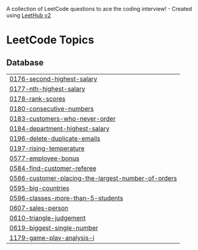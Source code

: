 A collection of LeetCode questions to ace the coding interview! - Created using [LeetHub v2](https://github.com/arunbhardwaj/LeetHub-2.0)
<!---LeetCode Topics Start-->
# LeetCode Topics
## Database
|  |
| ------- |
| [0176-second-highest-salary](https://github.com/ZuhairBhati/Leetcode-SQL/tree/master/0176-second-highest-salary) |
| [0177-nth-highest-salary](https://github.com/ZuhairBhati/Leetcode-SQL/tree/master/0177-nth-highest-salary) |
| [0178-rank-scores](https://github.com/ZuhairBhati/Leetcode-SQL/tree/master/0178-rank-scores) |
| [0180-consecutive-numbers](https://github.com/ZuhairBhati/Leetcode-SQL/tree/master/0180-consecutive-numbers) |
| [0183-customers-who-never-order](https://github.com/ZuhairBhati/Leetcode-SQL/tree/master/0183-customers-who-never-order) |
| [0184-department-highest-salary](https://github.com/ZuhairBhati/Leetcode-SQL/tree/master/0184-department-highest-salary) |
| [0196-delete-duplicate-emails](https://github.com/ZuhairBhati/Leetcode-SQL/tree/master/0196-delete-duplicate-emails) |
| [0197-rising-temperature](https://github.com/ZuhairBhati/Leetcode-SQL/tree/master/0197-rising-temperature) |
| [0577-employee-bonus](https://github.com/ZuhairBhati/Leetcode-SQL/tree/master/0577-employee-bonus) |
| [0584-find-customer-referee](https://github.com/ZuhairBhati/Leetcode-SQL/tree/master/0584-find-customer-referee) |
| [0586-customer-placing-the-largest-number-of-orders](https://github.com/ZuhairBhati/Leetcode-SQL/tree/master/0586-customer-placing-the-largest-number-of-orders) |
| [0595-big-countries](https://github.com/ZuhairBhati/Leetcode-SQL/tree/master/0595-big-countries) |
| [0596-classes-more-than-5-students](https://github.com/ZuhairBhati/Leetcode-SQL/tree/master/0596-classes-more-than-5-students) |
| [0607-sales-person](https://github.com/ZuhairBhati/Leetcode-SQL/tree/master/0607-sales-person) |
| [0610-triangle-judgement](https://github.com/ZuhairBhati/Leetcode-SQL/tree/master/0610-triangle-judgement) |
| [0619-biggest-single-number](https://github.com/ZuhairBhati/Leetcode-SQL/tree/master/0619-biggest-single-number) |
| [1179-game-play-analysis-i](https://github.com/ZuhairBhati/Leetcode-SQL/tree/master/1179-game-play-analysis-i) |
<!---LeetCode Topics End-->